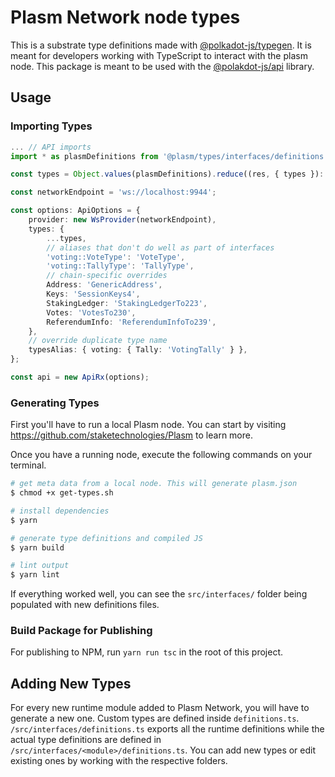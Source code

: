 # Plasm Network node types

This is a substrate type definitions made with [@polkadot-js/typegen](https://www.npmjs.com/package/@polkadot/typegen).
It is meant for developers working with TypeScript to interact with the plasm node.
This package is meant to be used with the [@polakdot-js/api](https://github.com/polkadot-js/api) library.

## Usage

### Importing Types

```ts
... // API imports
import * as plasmDefinitions from '@plasm/types/interfaces/definitions';

const types = Object.values(plasmDefinitions).reduce((res, { types }): object => ({ ...res, ...types }), {});

const networkEndpoint = 'ws://localhost:9944';

const options: ApiOptions = {
    provider: new WsProvider(networkEndpoint),
    types: {
        ...types,
        // aliases that don't do well as part of interfaces
        'voting::VoteType': 'VoteType',
        'voting::TallyType': 'TallyType',
        // chain-specific overrides
        Address: 'GenericAddress',
        Keys: 'SessionKeys4',
        StakingLedger: 'StakingLedgerTo223',
        Votes: 'VotesTo230',
        ReferendumInfo: 'ReferendumInfoTo239',
    },
    // override duplicate type name
    typesAlias: { voting: { Tally: 'VotingTally' } },
};

const api = new ApiRx(options);
```

### Generating Types

First you'll have to run a local Plasm node.
You can start by visiting <https://github.com/staketechnologies/Plasm> to learn more.

Once you have a running node, execute the following commands on your terminal.

```bash
# get meta data from a local node. This will generate plasm.json
$ chmod +x get-types.sh

# install dependencies
$ yarn

# generate type definitions and compiled JS
$ yarn build

# lint output
$ yarn lint
```

If everything worked well, you can see the `src/interfaces/` folder being populated with new definitions files.

### Build Package for Publishing

For publishing to NPM, run `yarn run tsc` in the root of this project.

## Adding New Types

For every new runtime module added to Plasm Network, you will have to generate a new one.
Custom types are defined inside `definitions.ts`.
`/src/interfaces/definitions.ts` exports all the runtime definitions while the actual type definitions are defined in `/src/interfaces/<module>/definitions.ts`.
You can add new types or edit existing ones by working with the respective folders.
